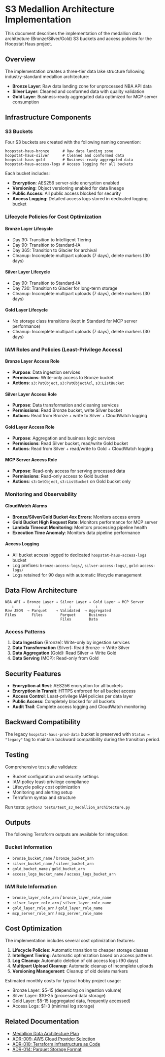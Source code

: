 # S3 Medallion Architecture Implementation

This document describes the implementation of the medallion data architecture (Bronze/Silver/Gold) S3 buckets and access policies for the Hoopstat Haus project.

## Overview

The implementation creates a three-tier data lake structure following industry-standard medallion architecture:

- **Bronze Layer**: Raw data landing zone for unprocessed NBA API data
- **Silver Layer**: Cleaned and conformed data with quality validation
- **Gold Layer**: Business-ready aggregated data optimized for MCP server consumption

## Infrastructure Components

### S3 Buckets

Four S3 buckets are created with the following naming convention:

```
hoopstat-haus-bronze      # Raw data landing zone
hoopstat-haus-silver      # Cleaned and conformed data  
hoopstat-haus-gold        # Business-ready aggregated data
hoopstat-haus-access-logs # Access logging for all buckets
```

Each bucket includes:
- **Encryption**: AES256 server-side encryption enabled
- **Versioning**: Object versioning enabled for data lineage
- **Public Access**: All public access blocked for security
- **Access Logging**: Detailed access logs stored in dedicated logging bucket

### Lifecycle Policies for Cost Optimization

#### Bronze Layer Lifecycle
- Day 30: Transition to Intelligent Tiering
- Day 90: Transition to Standard-IA
- Day 365: Transition to Glacier for archival
- Cleanup: Incomplete multipart uploads (7 days), delete markers (30 days)

#### Silver Layer Lifecycle  
- Day 90: Transition to Standard-IA
- Day 730: Transition to Glacier for long-term storage
- Cleanup: Incomplete multipart uploads (7 days), delete markers (30 days)

#### Gold Layer Lifecycle
- No storage class transitions (kept in Standard for MCP server performance)
- Cleanup: Incomplete multipart uploads (7 days), delete markers (30 days)

### IAM Roles and Policies (Least-Privilege Access)

#### Bronze Layer Access Role
- **Purpose**: Data ingestion services
- **Permissions**: Write-only access to Bronze bucket
- **Actions**: `s3:PutObject`, `s3:PutObjectAcl`, `s3:ListBucket`

#### Silver Layer Access Role  
- **Purpose**: Data transformation and cleaning services
- **Permissions**: Read Bronze bucket, write Silver bucket
- **Actions**: Read from Bronze + write to Silver + CloudWatch logging

#### Gold Layer Access Role
- **Purpose**: Aggregation and business logic services  
- **Permissions**: Read Silver bucket, read/write Gold bucket
- **Actions**: Read from Silver + read/write to Gold + CloudWatch logging

#### MCP Server Access Role
- **Purpose**: Read-only access for serving processed data
- **Permissions**: Read-only access to Gold bucket
- **Actions**: `s3:GetObject`, `s3:ListBucket` on Gold bucket only

### Monitoring and Observability

#### CloudWatch Alarms
- **Bronze/Silver/Gold Bucket 4xx Errors**: Monitors access errors
- **Gold Bucket High Request Rate**: Monitors performance for MCP server
- **Lambda Timeout Monitoring**: Monitors processing pipeline health
- **Execution Time Anomaly**: Monitors data pipeline performance

#### Access Logging
- All bucket access logged to dedicated `hoopstat-haus-access-logs` bucket
- Log prefixes: `bronze-access-logs/`, `silver-access-logs/`, `gold-access-logs/`
- Logs retained for 90 days with automatic lifecycle management

## Data Flow Architecture

```
NBA API → Bronze Layer → Silver Layer → Gold Layer → MCP Server
   ↓           ↓             ↓           ↓
Raw JSON  → Parquet    → Validated  → Aggregated
Files       Files        Parquet      Business
                         Files        Data
```

### Access Patterns

1. **Data Ingestion** (Bronze): Write-only by ingestion services
2. **Data Transformation** (Silver): Read Bronze → Write Silver
3. **Data Aggregation** (Gold): Read Silver → Write Gold  
4. **Data Serving** (MCP): Read-only from Gold

## Security Features

- **Encryption at Rest**: AES256 encryption for all buckets
- **Encryption in Transit**: HTTPS enforced for all bucket access
- **Access Control**: Least-privilege IAM policies per data layer
- **Public Access**: Completely blocked for all buckets
- **Audit Trail**: Complete access logging and CloudWatch monitoring

## Backward Compatibility

The legacy `hoopstat-haus-prod-data` bucket is preserved with `Status = "legacy"` tag to maintain backward compatibility during the transition period.

## Testing

Comprehensive test suite validates:
- Bucket configuration and security settings
- IAM policy least-privilege compliance  
- Lifecycle policy cost optimization
- Monitoring and alerting setup
- Terraform syntax and structure

Run tests: `python3 tests/test_s3_medallion_architecture.py`

## Outputs

The following Terraform outputs are available for integration:

### Bucket Information
- `bronze_bucket_name` / `bronze_bucket_arn`
- `silver_bucket_name` / `silver_bucket_arn`  
- `gold_bucket_name` / `gold_bucket_arn`
- `access_logs_bucket_name` / `access_logs_bucket_arn`

### IAM Role Information
- `bronze_layer_role_arn` / `bronze_layer_role_name`
- `silver_layer_role_arn` / `silver_layer_role_name`
- `gold_layer_role_arn` / `gold_layer_role_name`
- `mcp_server_role_arn` / `mcp_server_role_name`

## Cost Optimization

The implementation includes several cost optimization features:

1. **Lifecycle Policies**: Automatic transition to cheaper storage classes
2. **Intelligent Tiering**: Automatic optimization based on access patterns
3. **Log Cleanup**: Automatic deletion of old access logs (90 days)
4. **Multipart Upload Cleanup**: Automatic cleanup of incomplete uploads
5. **Versioning Management**: Cleanup of old delete markers

Estimated monthly costs for typical hobby project usage:
- Bronze Layer: $5-15 (depending on ingestion volume)
- Silver Layer: $10-25 (processed data storage)
- Gold Layer: $5-15 (aggregated data, frequently accessed)
- Access Logs: $1-3 (minimal log storage)

## Related Documentation

- [Medallion Data Architecture Plan](../meta/plans/medallion-data-architecture.md)
- [ADR-009: AWS Cloud Provider Selection](../meta/adr/ADR-009-aws_cloud.md)
- [ADR-010: Terraform Infrastructure as Code](../meta/adr/ADR-010-terraform_iac.md)
- [ADR-014: Parquet Storage Format](../meta/adr/ADR-014-parquet_storage.md)